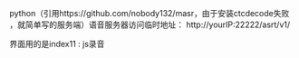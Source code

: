 
python（引用https://github.com/nobody132/masr，由于安装ctcdecode失败 ，就简单写的服务端）语音服务器访问临时地址： 
http://yourIP:22222/asrt/v1/

界面用的是index11 : js录音

